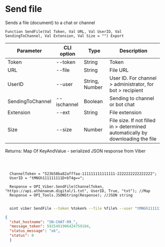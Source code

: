 ﻿---
sidebar_position: 3
---

# Send file
 Sends a file (document) to a chat or channel



`Function SendFile(Val Token, Val URL, Val UserID, Val SendingToChannel, Val Extension, Val Size = "") Export`

  | Parameter | CLI option | Type | Description |
  |-|-|-|-|
  | Token | --token | String | Token |
  | URL | --file | String | File URL |
  | UserID | --user | String, Number | User ID. For channel > administrator, for bot > recipient |
  | SendingToChannel | --ischannel | Boolean | Sending to channel or bot chat |
  | Extension | --ext | String | File extension |
  | Size | --size | Number | File size. If not filled in > determined automatically by downloading the file |

  
  Returns:  Map Of KeyAndValue - serialized JSON response from Viber

<br/>




```bsl title="Code example"
  
  ChannelToken = "523b58ba82afffaa-111111111111111-2222222222222222";
  UserID = "tMNGh111111111D+bT4g==";
  
  Response = OPI_Viber.SendFile(ChannelToken, "https://api.athenaeum.digital/1.txt", UserID, True, "txt"); //Map
  Response = OPI_Tools.JSONString(Response); //JSON string
```



```sh title="CLI command example"
    
  oint viber SendFile --token %token% --file %file% --user "tMNGh111111111D+bT4g" --ischannel %ischannel% --ext %ext% --size %size%

```

```json title="Result"
{
  "chat_hostname": "SN-CHAT-09_",
  "message_token": 5925491906424759104,
  "status_message": "ok",
  "status": 0
  }
```
